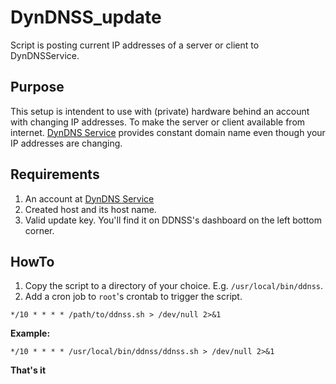 # DynDNSS_update
Script is posting current IP addresses of a server or client to DynDNSService.

## Purpose
This setup is intendent to use with (private) hardware behind an account with changing IP addresses. To make the server or client available from internet. [DynDNS Service](https://ddnss.de) provides constant domain name even though your IP addresses are changing.

## Requirements
1. An account at [DynDNS Service](https://ddnss.de)
2. Created host and its host name.
3. Valid update key. You'll find it on DDNSS's dashboard on the left bottom corner.

## HowTo
1. Copy the script to a directory of your choice. E.g. `/usr/local/bin/ddnss`.
2. Add a cron job to `root`'s crontab to trigger the script.

```
*/10 * * * * /path/to/ddnss.sh > /dev/null 2>&1
```

**Example:**
```
*/10 * * * * /usr/local/bin/ddnss/ddnss.sh > /dev/null 2>&1
```

**That's it**
